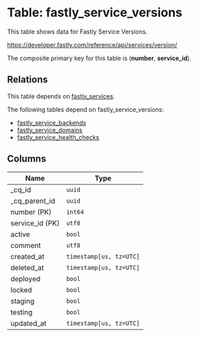# Table: fastly_service_versions

This table shows data for Fastly Service Versions.

https://developer.fastly.com/reference/api/services/version/

The composite primary key for this table is (**number**, **service_id**).

## Relations

This table depends on [fastly_services](fastly_services.md).

The following tables depend on fastly_service_versions:
  - [fastly_service_backends](fastly_service_backends.md)
  - [fastly_service_domains](fastly_service_domains.md)
  - [fastly_service_health_checks](fastly_service_health_checks.md)

## Columns

| Name          | Type          |
| ------------- | ------------- |
|_cq_id|`uuid`|
|_cq_parent_id|`uuid`|
|number (PK)|`int64`|
|service_id (PK)|`utf8`|
|active|`bool`|
|comment|`utf8`|
|created_at|`timestamp[us, tz=UTC]`|
|deleted_at|`timestamp[us, tz=UTC]`|
|deployed|`bool`|
|locked|`bool`|
|staging|`bool`|
|testing|`bool`|
|updated_at|`timestamp[us, tz=UTC]`|